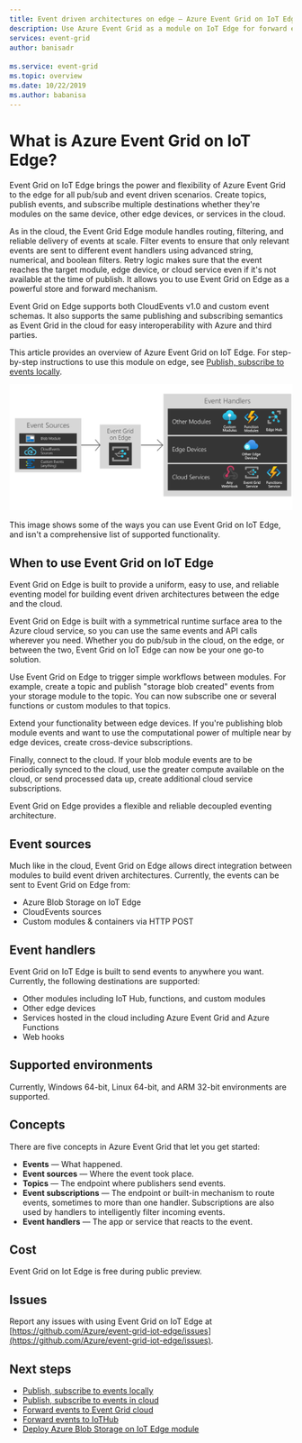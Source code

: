 ```yaml
---
title: Event driven architectures on edge — Azure Event Grid on IoT Edge
description: Use Azure Event Grid as a module on IoT Edge for forward events between modules, edge devices, and the cloud.
services: event-grid
author: banisadr

ms.service: event-grid
ms.topic: overview
ms.date: 10/22/2019
ms.author: babanisa
---
```


# What is Azure Event Grid on IoT Edge?
Event Grid on IoT Edge brings the power and flexibility of Azure Event Grid to the edge for all pub/sub and event driven scenarios. Create topics, publish events, and subscribe multiple destinations whether they're modules on the same device, other edge devices, or services in the cloud.

As in the cloud, the Event Grid Edge module handles routing, filtering, and reliable delivery of events at scale. Filter events to ensure that only relevant events are sent to different event handlers using advanced string, numerical, and boolean filters. Retry logic makes sure that the event reaches the target module, edge device, or cloud service even if it's not available at the time of publish. It allows you to use Event Grid on Edge as a powerful store and forward mechanism.

Event Grid on Edge supports both CloudEvents v1.0 and custom event schemas. It also supports the same publishing and subscribing semantics as Event Grid in the cloud for easy interoperability with Azure and third parties.

This article provides an overview of Azure Event Grid on IoT Edge. For step-by-step instructions to use this module on edge, see [Publish, subscribe to events locally](pub-sub-events-webhook-local.md). 

![Event Grid on Edge model of sources and handlers](../media/edge-overview/functional-model.png)

This image shows some of the ways you can use Event Grid on IoT Edge, and isn't a comprehensive list of supported functionality.

## When to use Event Grid on IoT Edge

Event Grid on Edge is built to provide a uniform, easy to use, and reliable eventing model for building event driven architectures between the edge and the cloud.

Event Grid on Edge is built with a symmetrical runtime surface area to the Azure cloud service, so you can use the same events and API calls wherever you need. Whether you do pub/sub in the cloud, on the edge, or between the two, Event Grid on IoT Edge can now be your one go-to solution.

Use Event Grid on Edge to trigger simple workflows between modules. For example, create a topic and publish "storage blob created" events from your storage module to the topic. You can now subscribe one or several functions or custom modules to that topics.

Extend your functionality between edge devices. If you're publishing blob module events and want to use the computational power of multiple near by edge devices, create cross-device subscriptions.

Finally, connect to the cloud. If your blob module events are to be periodically synced to the cloud, use the greater compute available on the cloud, or send processed data up, create additional cloud service subscriptions.

Event Grid on Edge provides a flexible and reliable decoupled eventing architecture.

## Event sources

Much like in the cloud, Event Grid on Edge allows direct integration between modules to build event driven architectures. Currently, the events can be sent to Event Grid on Edge from:

* Azure Blob Storage on IoT Edge
* CloudEvents sources
* Custom modules & containers via HTTP POST

## Event handlers

Event Grid on IoT Edge is built to send events to anywhere you want. Currently, the following destinations are supported:

* Other modules including IoT Hub, functions, and custom modules
* Other edge devices
* Services hosted in the cloud including Azure Event Grid and Azure Functions
* Web hooks

## Supported environments
Currently, Windows 64-bit, Linux 64-bit, and ARM 32-bit environments are supported.

## Concepts

There are five concepts in Azure Event Grid that let you get started:

* **Events** — What happened.
* **Event sources** — Where the event took place.
* **Topics** — The endpoint where publishers send events.
* **Event subscriptions** — The endpoint or built-in mechanism to route events, sometimes to more than one handler. Subscriptions are also used by handlers to intelligently filter incoming events.
* **Event handlers** — The app or service that reacts to the event.

## Cost

Event Grid on Iot Edge is free during public preview.

## Issues
Report any issues with using Event Grid on IoT Edge at [https://github.com/Azure/event-grid-iot-edge/issues](https://github.com/Azure/event-grid-iot-edge/issues).

## Next steps

* [Publish, subscribe to events locally](pub-sub-events-webhook-local.md)
* [Publish, subscribe to events in cloud](pub-sub-events-webhook-cloud.md)
* [Forward events to Event Grid cloud](forward-events-event-grid-cloud.md)
* [Forward events to IoTHub](forward-events-iothub.md)
* [Deploy Azure Blob Storage on IoT Edge module](deploy-blob-storage-module-portal.md)